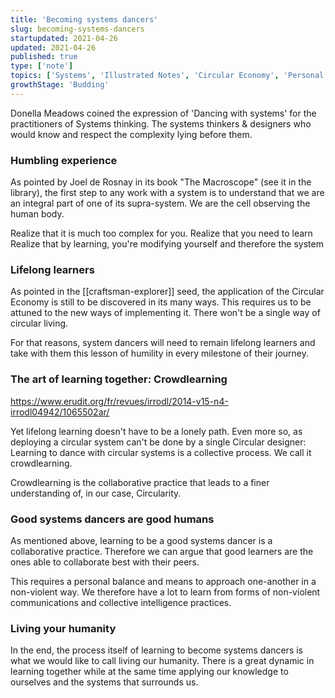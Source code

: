 ```yaml
---
title: 'Becoming systems dancers'
slug: becoming-systems-dancers
startupdated: 2021-04-26
updated: 2021-04-26
published: true
type: ['note']
topics: ['Systems', 'Illustrated Notes', 'Circular Economy', 'Personal development']
growthStage: 'Budding'
---
```


Donella Meadows coined the expression of 'Dancing with systems' for the practitioners of Systems thinking. The systems thinkers & designers who would know and respect the complexity lying before them. 

### Humbling experience
As pointed by Joel de Rosnay in its book "The Macroscope" (see it in the library), the first step to any work with a system is to understand that we are an integral part of one of its supra-system. We are the cell observing the human body. 

Realize that it is much too complex for you.
Realize that you need to learn
Realize that by learning, you're modifying yourself and therefore the system

### Lifelong learners

As pointed in the [[craftsman-explorer]] seed, the application of the Circular Economy is still to be discovered in its many ways. This requires us to be attuned to the new ways of implementing it. There won't be a single way of circular living. 

For that reasons, system dancers will need to remain lifelong learners and take with them this lesson of humility in every milestone of their journey. 

### The art of learning together: Crowdlearning

https://www.erudit.org/fr/revues/irrodl/2014-v15-n4-irrodl04942/1065502ar/

Yet lifelong learning doesn't have to be a lonely path. Even more so, as deploying a circular system can't be done by a single Circular designer: Learning to dance with circular systems is a collective process. We call it crowdlearning. 

Crowdlearning is the collaborative practice that leads to a finer understanding of, in our case, Circularity.

### Good systems dancers are good humans
As mentioned above, learning to be a good systems dancer is a collaborative practice. Therefore we can argue that good learners are the ones able to collaborate best with their peers. 

This requires a personal balance and means to approach one-another in a non-violent way. We therefore have a lot to learn from forms of non-violent communications and collective intelligence practices. 

### Living your humanity
In the end, the process itself of learning to become systems dancers is what we would like to call living our humanity. There is a great dynamic in learning together while at the same time applying our knowledge to ourselves and the systems that surrounds us. 